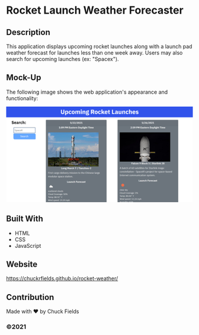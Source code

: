 # Rocket Launch Weather Forecaster

## Description

This application displays upcoming rocket launches along with a launch pad weather forecast for launches less than one week away. Users may also search for upcoming launches (ex: "Spacex").

## Mock-Up

The following image shows the web application's appearance and functionality:

![rocket weather demo](./assets/rocketweather.png)

## Built With
* HTML
* CSS
* JavaScript

## Website
https://chuckrfields.github.io/rocket-weather/

## Contribution
Made with ❤️ by Chuck Fields

### ©️2021  
